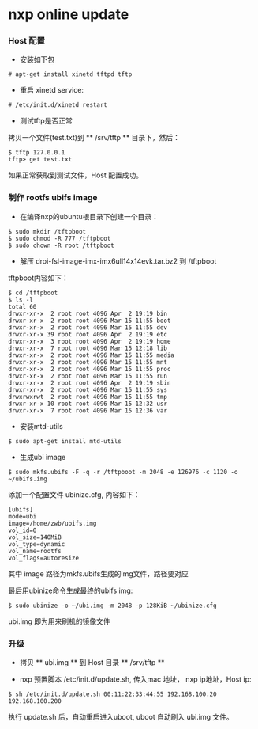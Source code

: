 # nxp online update

### Host 配置

- 安装如下包

```
# apt-get install xinetd tftpd tftp
```

- 重启 xinetd service:

```
# /etc/init.d/xinetd restart
```

- 测试tftp是否正常

拷贝一个文件(test.txt)到 ** /srv/tftp ** 目录下，然后：

```
$ tftp 127.0.0.1
tftp> get test.txt
```

如果正常获取到测试文件，Host 配置成功。

### 制作 rootfs ubifs image

- 在编译nxp的ubuntu根目录下创建一个目录：

```
$ sudo mkdir /tftpboot
$ sudo chmod -R 777 /tftpboot
$ sudo chown -R root /tftpboot
```

- 解压 droi-fsl-image-imx-imx6ull14x14evk.tar.bz2 到 /tftpboot

tftpboot内容如下：

```
$ cd /tftpboot
$ ls -l
total 60
drwxr-xr-x  2 root root 4096 Apr  2 19:19 bin
drwxr-xr-x  2 root root 4096 Mar 15 11:55 boot
drwxr-xr-x  2 root root 4096 Mar 15 11:55 dev
drwxr-xr-x 39 root root 4096 Apr  2 19:19 etc
drwxr-xr-x  3 root root 4096 Apr  2 19:19 home
drwxr-xr-x  7 root root 4096 Mar 15 12:18 lib
drwxr-xr-x  2 root root 4096 Mar 15 11:55 media
drwxr-xr-x  2 root root 4096 Mar 15 11:55 mnt
drwxr-xr-x  2 root root 4096 Mar 15 11:55 proc
drwxr-xr-x  2 root root 4096 Mar 15 11:55 run
drwxr-xr-x  2 root root 4096 Apr  2 19:19 sbin
drwxr-xr-x  2 root root 4096 Mar 15 11:55 sys
drwxrwxrwt  2 root root 4096 Mar 15 11:55 tmp
drwxr-xr-x 10 root root 4096 Mar 15 12:32 usr
drwxr-xr-x  7 root root 4096 Mar 15 12:36 var
```

- 安装mtd-utils

```
$ sudo apt-get install mtd-utils
```

- 生成ubi image

```
$ sudo mkfs.ubifs -F -q -r /tftpboot -m 2048 -e 126976 -c 1120 -o ~/ubifs.img
```

添加一个配置文件 ubinize.cfg, 内容如下：
```
[ubifs]
mode=ubi
image=/home/zwb/ubifs.img
vol_id=0
vol_size=140MiB
vol_type=dynamic
vol_name=rootfs
vol_flags=autoresize
```

其中 image 路径为mkfs.ubifs生成的img文件，路径要对应

最后用ubinize命令生成最终的ubifs img:

```
$ sudo ubinize -o ~/ubi.img -m 2048 -p 128KiB ~/ubinize.cfg
```

ubi.img 即为用来刷机的镜像文件

### 升级

- 拷贝 ** ubi.img ** 到 Host 目录 ** /srv/tftp **

- nxp 预置脚本 /etc/init.d/update.sh, 传入mac 地址， nxp ip地址，Host ip:

```
$ sh /etc/init.d/update.sh 00:11:22:33:44:55 192.168.100.20 192.168.100.200
```
执行 update.sh 后，自动重启进入uboot, uboot 自动刷入 ubi.img 文件。



